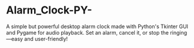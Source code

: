 # Alarm_Clock-PY-
A simple but powerful desktop alarm clock made with Python's Tkinter GUI and Pygame for audio playback. Set an alarm, cancel it, or stop the ringing—easy and user-friendly!
